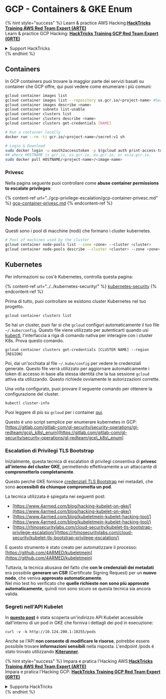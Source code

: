# GCP - Containers & GKE Enum

{% hint style="success" %}
Learn & practice AWS Hacking:<img src="../../../.gitbook/assets/image (1).png" alt="" data-size="line">[**HackTricks Training AWS Red Team Expert (ARTE)**](https://training.hacktricks.xyz/courses/arte)<img src="../../../.gitbook/assets/image (1).png" alt="" data-size="line">\
Learn & practice GCP Hacking: <img src="../../../.gitbook/assets/image (2).png" alt="" data-size="line">[**HackTricks Training GCP Red Team Expert (GRTE)**<img src="../../../.gitbook/assets/image (2).png" alt="" data-size="line">](https://training.hacktricks.xyz/courses/grte)

<details>

<summary>Support HackTricks</summary>

* Check the [**subscription plans**](https://github.com/sponsors/carlospolop)!
* **Join the** 💬 [**Discord group**](https://discord.gg/hRep4RUj7f) or the [**telegram group**](https://t.me/peass) or **follow** us on **Twitter** 🐦 [**@hacktricks\_live**](https://twitter.com/hacktricks\_live)**.**
* **Share hacking tricks by submitting PRs to the** [**HackTricks**](https://github.com/carlospolop/hacktricks) and [**HackTricks Cloud**](https://github.com/carlospolop/hacktricks-cloud) github repos.

</details>
{% endhint %}

## Containers

In GCP containers puoi trovare la maggior parte dei servizi basati su container che GCP offre, qui puoi vedere come enumerare i più comuni:
```bash
gcloud container images list
gcloud container images list --repository us.gcr.io/<project-name> #Search in other subdomains repositories
gcloud container images describe <name>
gcloud container subnets list-usable
gcloud container clusters list
gcloud container clusters describe <name>
gcloud container clusters get-credentials [NAME]

# Run a container locally
docker run --rm -ti gcr.io/<project-name>/secret:v1 sh

# Login & Download
sudo docker login -u oauth2accesstoken -p $(gcloud auth print-access-token) https://HOSTNAME
## where HOSTNAME is gcr.io, us.gcr.io, eu.gcr.io, or asia.gcr.io.
sudo docker pull HOSTNAME/<project-name>/<image-name>
```
### Privesc

Nella pagina seguente puoi controllare come **abuse container permissions to escalate privileges**:

{% content-ref url="../gcp-privilege-escalation/gcp-container-privesc.md" %}
[gcp-container-privesc.md](../gcp-privilege-escalation/gcp-container-privesc.md)
{% endcontent-ref %}

## Node Pools

Questi sono i pool di macchine (nodi) che formano i cluster kubernetes.
```bash
# Pool of machines used by the cluster
gcloud container node-pools list --zone <zone> --cluster <cluster>
gcloud container node-pools describe --cluster <cluster> --zone <zone> <node-pool>
```
## Kubernetes

Per informazioni su cos'è Kubernetes, controlla questa pagina:

{% content-ref url="../../kubernetes-security/" %}
[kubernetes-security](../../kubernetes-security/)
{% endcontent-ref %}

Prima di tutto, puoi controllare se esistono cluster Kubernetes nel tuo progetto.
```
gcloud container clusters list
```
Se hai un cluster, puoi far sì che `gcloud` configuri automaticamente il tuo file `~/.kube/config`. Questo file viene utilizzato per autenticarti quando usi [kubectl](https://kubernetes.io/docs/reference/kubectl/overview/), l'interfaccia a riga di comando nativa per interagire con i cluster K8s. Prova questo comando.
```
gcloud container clusters get-credentials [CLUSTER NAME] --region [REGION]
```
Poi, dai un'occhiata al file `~/.kube/config` per vedere le credenziali generate. Questo file verrà utilizzato per aggiornare automaticamente i token di accesso in base alla stessa identità che la tua sessione `gcloud` attiva sta utilizzando. Questo richiede ovviamente le autorizzazioni corrette.

Una volta configurato, puoi provare il seguente comando per ottenere la configurazione del cluster.
```
kubectl cluster-info
```
Puoi leggere di più su `gcloud` per i container [qui](https://cloud.google.com/sdk/gcloud/reference/container/).

Questo è uno script semplice per enumerare kubernetes in GCP: [https://gitlab.com/gitlab-com/gl-security/security-operations/gl-redteam/gcp\_k8s\_enum](https://gitlab.com/gitlab-com/gl-security/security-operations/gl-redteam/gcp\_k8s\_enum)

### Escalation di Privilegi TLS Bootstrap

Inizialmente, questa tecnica di escalation di privilegi consentiva di **privesc all'interno del cluster GKE**, permettendo effettivamente a un attaccante di **comprometterlo completamente**.

Questo perché GKE fornisce [credenziali TLS Bootstrap](https://kubernetes.io/docs/reference/command-line-tools-reference/kubelet-tls-bootstrapping/) nei metadati, che sono **accessibili da chiunque comprometta un pod**.

La tecnica utilizzata è spiegata nei seguenti post:

* [https://www.4armed.com/blog/hacking-kubelet-on-gke/](https://www.4armed.com/blog/hacking-kubelet-on-gke/)
* [https://www.4armed.com/blog/kubeletmein-kubelet-hacking-tool/](https://www.4armed.com/blog/kubeletmein-kubelet-hacking-tool/)
* [https://rhinosecuritylabs.com/cloud-security/kubelet-tls-bootstrap-privilege-escalation/](https://rhinosecuritylabs.com/cloud-security/kubelet-tls-bootstrap-privilege-escalation/)

E questo strumento è stato creato per automatizzare il processo: [https://github.com/4ARMED/kubeletmein](https://github.com/4ARMED/kubeletmein)

Tuttavia, la tecnica abusava del fatto che **con le credenziali dei metadati** era possibile **generare un CSR** (Certificate Signing Request) per un **nuovo nodo**, che veniva **approvato automaticamente**.\
Nel mio test ho verificato che **quelle richieste non sono più approvate automaticamente**, quindi non sono sicuro se questa tecnica sia ancora valida.

### Segreti nell'API Kubelet <a href="#the-kubelet-api-git-secrets-redux" id="the-kubelet-api-git-secrets-redux"></a>

In [**questo post**](https://blog.assetnote.io/2022/05/06/cloudflare-pages-pt3/) è stata scoperta un'indirizzo API Kubelet accessibile dall'interno di un pod in GKE che forniva i dettagli dei pod in esecuzione:
```
curl -v -k http://10.124.200.1:10255/pods
```
Anche se l'API **non consente di modificare le risorse**, potrebbe essere possibile trovare **informazioni sensibili** nella risposta. L'endpoint /pods è stato trovato utilizzando [**Kiterunner**](https://github.com/assetnote/kiterunner).

{% hint style="success" %}
Impara e pratica l'Hacking AWS:<img src="../../../.gitbook/assets/image (1).png" alt="" data-size="line">[**HackTricks Training AWS Red Team Expert (ARTE)**](https://training.hacktricks.xyz/courses/arte)<img src="../../../.gitbook/assets/image (1).png" alt="" data-size="line">\
Impara e pratica l'Hacking GCP: <img src="../../../.gitbook/assets/image (2).png" alt="" data-size="line">[**HackTricks Training GCP Red Team Expert (GRTE)**<img src="../../../.gitbook/assets/image (2).png" alt="" data-size="line">](https://training.hacktricks.xyz/courses/grte)

<details>

<summary>Supporta HackTricks</summary>

* Controlla i [**piani di abbonamento**](https://github.com/sponsors/carlospolop)!
* **Unisciti al** 💬 [**gruppo Discord**](https://discord.gg/hRep4RUj7f) o al [**gruppo telegram**](https://t.me/peass) o **seguici** su **Twitter** 🐦 [**@hacktricks\_live**](https://twitter.com/hacktricks\_live)**.**
* **Condividi trucchi di hacking inviando PR ai** [**HackTricks**](https://github.com/carlospolop/hacktricks) e [**HackTricks Cloud**](https://github.com/carlospolop/hacktricks-cloud) repos su github.

</details>
{% endhint %}
